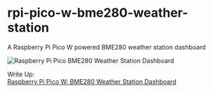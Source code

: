 # rpi-pico-w-bme280-weather-station
A Raspberry Pi Pico W powered BME280 weather station dashboard  

![Raspberry Pi Pico BME280 Weather Station Dashboard](https://user-images.githubusercontent.com/69466026/209286731-10454d07-c5b7-44da-8e66-38a7e70094a3.PNG)  

Write Up:  
[Raspberry Pi Pico W: BME280 Weather Station Dashboard](https://www.donskytech.com/raspberry-pi-pico-w-bme280-weather-station-dashboard/)
